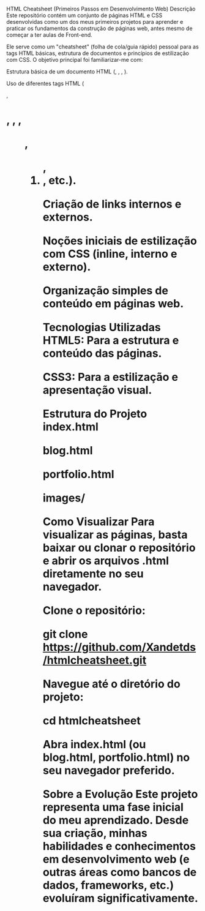 HTML Cheatsheet (Primeiros Passos em Desenvolvimento Web)
Descrição
Este repositório contém um conjunto de páginas HTML e CSS desenvolvidas como um dos meus primeiros projetos para aprender e praticar os fundamentos da construção de páginas web, antes mesmo de começar a ter aulas de Front-end.

Ele serve como um "cheatsheet" (folha de cola/guia rápido) pessoal para as tags HTML básicas, estrutura de documentos e princípios de estilização com CSS. O objetivo principal foi familiarizar-me com:

Estrutura básica de um documento HTML (<!DOCTYPE html>, <html>, <head>, <body>).

Uso de diferentes tags HTML (<p>, <h1>, <a>, <img>, <ul>, <ol>, <li>, etc.).

Criação de links internos e externos.

Noções iniciais de estilização com CSS (inline, interno e externo).

Organização simples de conteúdo em páginas web.

Tecnologias Utilizadas
HTML5: Para a estrutura e conteúdo das páginas.

CSS3: Para a estilização e apresentação visual.

Estrutura do Projeto
index.html

blog.html

portfolio.html

images/

Como Visualizar
Para visualizar as páginas, basta baixar ou clonar o repositório e abrir os arquivos .html diretamente no seu navegador.

Clone o repositório:

git clone https://github.com/Xandetds/htmlcheatsheet.git


Navegue até o diretório do projeto:

cd htmlcheatsheet


Abra index.html (ou blog.html, portfolio.html) no seu navegador preferido.

Sobre a Evolução
Este projeto representa uma fase inicial do meu aprendizado. Desde sua criação, minhas habilidades e conhecimentos em desenvolvimento web (e outras áreas como bancos de dados, frameworks, etc.) evoluíram significativamente.
